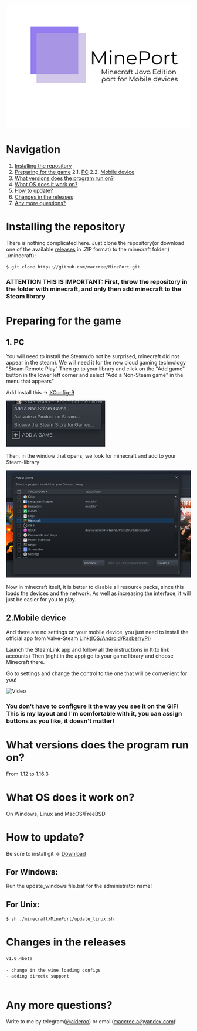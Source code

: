 ![Mineport Logo](imgs/logo.jpg)

# Navigation

  1. [Installing the repository](https://github.com/maccree/MinePort#installing-the-repository)
  2. [Preparing for the game](https://github.com/maccree/MinePort#preparing-for-the-game)
  2.1. [PC](https://github.com/maccree/MinePort#1-pc)
  2.2. [Mobile device](https://github.com/maccree/MinePort#2mobile-device)
  3. [What versions does the program run on?](https://github.com/maccree/MinePort#what-versions-does-the-program-run-on)
  4. [What OS does it work on?](https://github.com/maccree/MinePort#what-os-does-it-work-on)
  5. [How to update?](https://github.com/maccree/MinePort#how-to-update)
  6. [Changes in the releases](https://github.com/maccree/MinePort#changes-in-the-releases)
  7. [Any more questions?](https://github.com/maccree/MinePort#any-more-questions)


# Installing the repository

There is nothing complicated here. Just clone the repository(or download one of the available [releases](https://github.com/maccree/MinePort/releases) in .ZIP format) to the minecraft folder ( ./minecraft):
```bash
$ git clone https://github.com/maccree/MinePort.git
```

### ATTENTION THIS IS IMPORTANT: First, throw the repository in the folder with minecraft, and only then add minecraft to the Steam library

# Preparing for the game
## 1. PC

You will need to install the Steam(do not be surprised, minecraft did not appear in the steam). We will need it for the new cloud gaming technology "Steam Remote Play"
Then go to your library and click on the "Add game" button in the lower left corner and select "Add a Non-Steam game" in the menu that appears"

Add install this -> [XConfig-9](https://www.youtube.com/watch?v=dQw4w9WgXcQ)

![Scrennshot-1](imgs/screenshot1.png)

Then, in the window that opens, we look for minecraft and add to your Steam-library

![Screenshot-2](imgs/screenshot2.png)


Now in minecraft itself, it is better to disable all resource packs, since this loads the devices and the network. As well as increasing the interface, it will just be easier for you to play.

## 2.Mobile device

And there are no settings on your mobile device, you just need to install the official app from Valve-Steam Link([IOS](https://apps.apple.com/us/app/steam-link/id1246969117)/[Android](https://play.google.com/store/apps/details?id=com.valvesoftware.steamlink)/[RasberryPi](https://steamcommunity.com/app/353380/discussions/6/2806204039992195182/))

Launch the SteamLink app and follow all the instructions in It(to link accounts) Then (right in the app) go to your game library and choose Minecraft there.

Go to settings and change the control to the one that will be convenient for you!


![Video](imgs/video.gif)


### You don't have to configure it the way you see it on the GIF! This is my layout and I'm comfortable with it, you can assign buttons as you like, it doesn't matter!

# What versions does the program run on?

From 1.12 to 1.16.3

# What OS does it work on?

On Windows, Linux and MacOS/FreeBSD

# How to update?

Be sure to install git -> [Download](https://git-scm.com/)

## For Windows:
Run the update_windows file.bat for the administrator name!

## For Unix:
```$ sh ./minecraft/MinePort/update_linux.sh```

# Changes in the releases
```
v1.0.4beta

- change in the wine loading configs
- adding directx support


```

# Any more questions?

Write to me by telegram([@alderoo](http://t.me/alderoo)) or email(maccree.a@yandex.com)!
